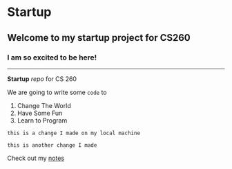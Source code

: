 # Startup
## Welcome to my startup project for CS260
### I am so excited to be here!
---
**Startup** *repo* for CS 260

We are going to write some `code` to
1. Change The World
2. Have Some Fun
3. Learn to Program

`this is a change I made on my local machine`

`this is another change I made`

Check out my [notes](notes.md)